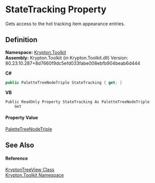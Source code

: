 # StateTracking Property


Gets access to the hot tracking item appearance entries.



## Definition
**Namespace:** <a href="79d2eac2-21f4-54ff-7552-b20c33c30600.md">Krypton.Toolkit</a>  
**Assembly:** Krypton.Toolkit (in Krypton.Toolkit.dll) Version: 80.23.10.287+8d7660f9dc5efd033fabe008ebfb904beab6d444

**C#**
``` C#
public PaletteTreeNodeTriple StateTracking { get; }
```
**VB**
``` VB
Public ReadOnly Property StateTracking As PaletteTreeNodeTriple
	Get
```



#### Property Value
<a href="ef9f116a-2419-db9e-34e6-1c1a6d9a027a.md">PaletteTreeNodeTriple</a>

## See Also


#### Reference
<a href="e9a14ed2-7839-3035-9b1c-14b6698fd2a0.md">KryptonTreeView Class</a>  
<a href="79d2eac2-21f4-54ff-7552-b20c33c30600.md">Krypton.Toolkit Namespace</a>  
